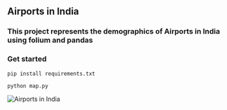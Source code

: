 
## Airports in India

### This project represents the demographics of Airports in India using folium and pandas

### Get started

```
pip install requirements.txt
```

```
python map.py
```


![Airports in India](https://user-images.githubusercontent.com/17086855/44790202-5c90e080-abbc-11e8-91e0-ea8070b8a67d.png)